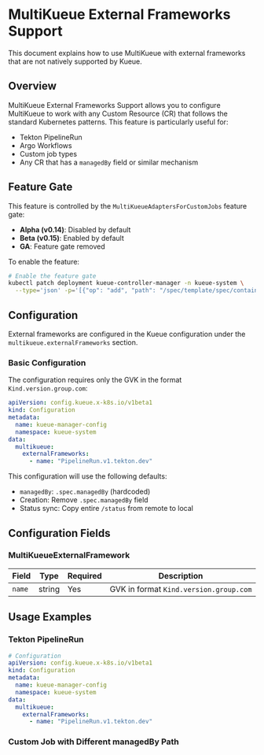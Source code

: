# MultiKueue External Frameworks Support

This document explains how to use MultiKueue with external frameworks that are not natively supported by Kueue.

## Overview

MultiKueue External Frameworks Support allows you to configure MultiKueue to work with any Custom Resource (CR) that follows the standard Kubernetes patterns. This feature is particularly useful for:

- Tekton PipelineRun
- Argo Workflows
- Custom job types
- Any CR that has a `managedBy` field or similar mechanism

## Feature Gate

This feature is controlled by the `MultiKueueAdaptersForCustomJobs` feature gate:

- **Alpha (v0.14)**: Disabled by default
- **Beta (v0.15)**: Enabled by default
- **GA**: Feature gate removed

To enable the feature:

```bash
# Enable the feature gate
kubectl patch deployment kueue-controller-manager -n kueue-system \
  --type='json' -p='[{"op": "add", "path": "/spec/template/spec/containers/0/args/-", "value": "--feature-gates=MultiKueueAdaptersForCustomJobs=true"}]'
```

## Configuration

External frameworks are configured in the Kueue configuration under the `multikueue.externalFrameworks` section.

### Basic Configuration

The configuration requires only the GVK in the format `Kind.version.group.com`:

```yaml
apiVersion: config.kueue.x-k8s.io/v1beta1
kind: Configuration
metadata:
  name: kueue-manager-config
  namespace: kueue-system
data:
  multikueue:
    externalFrameworks:
      - name: "PipelineRun.v1.tekton.dev"
```

This configuration will use the following defaults:
- `managedBy`: `.spec.managedBy` (hardcoded)
- Creation: Remove `.spec.managedBy` field
- Status sync: Copy entire `/status` from remote to local

## Configuration Fields

### MultiKueueExternalFramework

| Field | Type | Required | Description |
|-------|------|----------|-------------|
| `name` | string | Yes | GVK in format `Kind.version.group.com` |

## Usage Examples

### Tekton PipelineRun

```yaml
# Configuration
apiVersion: config.kueue.x-k8s.io/v1beta1
kind: Configuration
metadata:
  name: kueue-manager-config
  namespace: kueue-system
data:
  multikueue:
    externalFrameworks:
      - name: "PipelineRun.v1.tekton.dev"
```

### Custom Job with Different managedBy Path

```